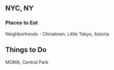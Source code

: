 ## NYC, NY

### Places to Eat
Neighborhoods - Chinatown, Little Tokyo, Astoria
## Things to Do
MOMA, Central Park
